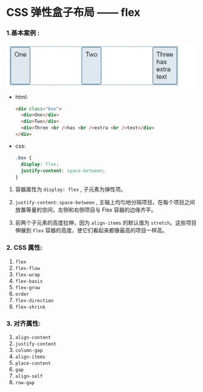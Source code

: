 # CSS 弹性盒子布局 —— flex

### 1.基本案例 :

![flex.png](img/flex/flex-demo.png)

- html:

  ```html
  <div class="box">
    <div>One</div>
    <div>Two</div>
    <div>Three <br />has <br />extra <br />text</div>
  </div>
  ```

- css:
  ```css
  .box {
    display: flex;
    justify-content: space-between;
  }
  ```

1. 容器属性为 `display: flex` , 子元素为弹性项。

2. `justify-content`: `space-between` , 主轴上均匀地分隔项目。在每个项目之间放置等量的空间，左侧和右侧项目与 Flex 容器的边缘齐平。

3. 前两个子元素的高度拉伸，因为 `align-items` 的默认值为 `stretch`。这些项目伸展到 `Flex` 容器的高度，使它们看起来都像最高的项目一样高。

### 2. CSS 属性:

1. `flex`
2. `flex-flow`
3. `flex-wrap`
4. `flex-basis`
5. `flex-grow`
6. `order`
7. `flex-direction`
8. `flex-shrink`

### 3. 对齐属性:

1. `align-content`
2. `justify-content`
3. `column-gap`
4. `align-items`
5. `place-content`
6. `gap`
7. `align-self`
8. `row-gap`
